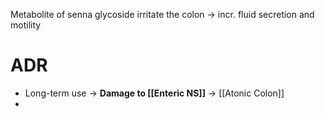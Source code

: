 Metabolite of senna glycoside irritate the colon -> incr. fluid secretion and motility 
# ADR
- Long-term use -> **Damage to [[Enteric NS]]** -> [[Atonic Colon]]
- 